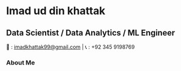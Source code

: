 # Imad ud din khattak
## Data Scientist / Data Analytics / ML Engineer

📧 : imadkhattak99@gmail.com | 📞 : +92 345 9198769

### About Me
